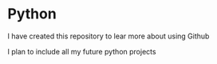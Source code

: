 # Python
I have created this repository to lear more about using Github

I plan to include all my future python projects
